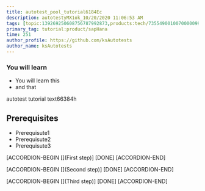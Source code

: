 ```yaml
---
title: autotest_pool_tutorial6184Ec
description: autotestyMX1ok_10/20/2020 11:06:53 AM
tags: [topic:139269250608756787992873,products:tech/73554900100700000996,tutorial:experience/advanced]
primary_tag: tutorial:product/sapHana
time: 251
author_profile: https://github.com/ksAutotests
author_name: ksAutotests
---
```

### You will learn
- You will learn this
- and that

autotest tutorial text66384h

## Prerequisites
- Prerequisute1
- Prerequisute2
- Prerequisute3

[ACCORDION-BEGIN [](First step)]
[DONE]
[ACCORDION-END]

[ACCORDION-BEGIN [](Second step)]
[DONE]
[ACCORDION-END]

[ACCORDION-BEGIN [](Third step)]
[DONE]
[ACCORDION-END]

